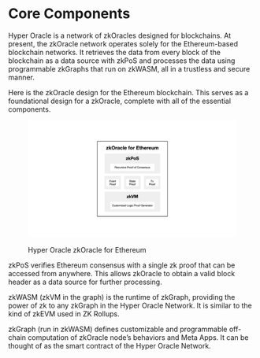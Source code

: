 # Core Components

Hyper Oracle is a network of zkOracles designed for blockchains. At present, the zkOracle network operates solely for the Ethereum-based blockchain networks. It retrieves the data from every block of the blockchain as a data source with zkPoS and processes the data using programmable zkGraphs that run on zkWASM, all in a trustless and secure manner.&#x20;

Here is the zkOracle design for the Ethereum blockchain. This serves as a foundational design for a zkOracle, complete with all of the essential components.

<figure><img src="../../.gitbook/assets/截屏2023-03-13 20.15.58.png" alt=""><figcaption><p>Hyper Oracle zkOracle for Ethereum</p></figcaption></figure>

zkPoS verifies Ethereum consensus with a single zk proof that can be accessed from anywhere. This allows zkOracle to obtain a valid block header as a data source for further processing.

zkWASM (zkVM in the graph) is the runtime of zkGraph, providing the power of zk to any zkGraph in the Hyper Oracle Network. It is similar to the kind of zkEVM used in ZK Rollups.

zkGraph (run in zkWASM) defines customizable and programmable off-chain computation of zkOracle node’s behaviors and Meta Apps. It can be thought of as the smart contract of the Hyper Oracle Network.
